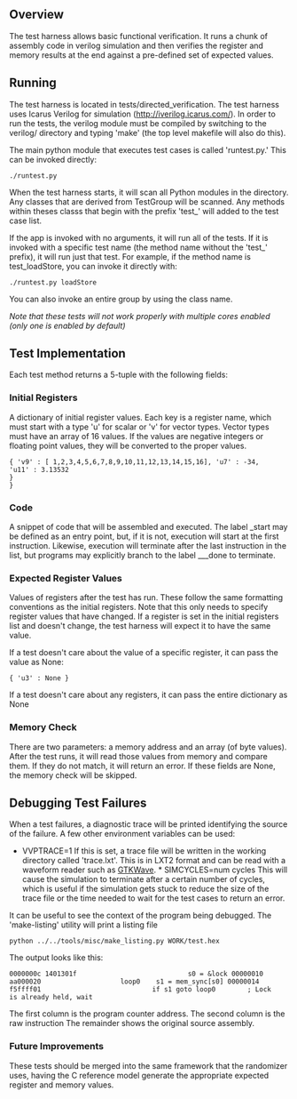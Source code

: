 ## Overview
 
The test harness allows basic functional verification.  It runs a chunk
of assembly code in verilog simulation and then verifies the register
and memory results at the end against a pre-defined set of expected
values.

## Running 
 
The test harness is located in tests/directed_verification. The test
harness uses Icarus Verilog for simulation
(http://iverilog.icarus.com/). In order to run the tests, the verilog
module must be compiled by switching to the verilog/ directory and
typing 'make' (the top level makefile will also do this).

The main python module that executes test cases is called 'runtest.py.' 
This can be invoked directly:

    ./runtest.py

When the test harness starts, it will scan all Python modules in the
directory.  Any classes that are derived from TestGroup will be scanned.
 Any methods within theses classs that begin with the prefix 'test_'
will added to the test case list.

If the app is invoked with no arguments, it will run all of the tests. 
If it is invoked with a specific test name (the method name without the
'test_' prefix), it will run just that test.  For example, if the method
name is test_loadStore, you can invoke it directly with:

    ./runtest.py loadStore

You can also invoke an entire group by using the class name.

_Note that these tests will not work properly with multiple cores
enabled (only one is enabled by default)_

## Test Implementation
 
Each test method returns a 5-tuple with the following fields:

### Initial Registers

A dictionary of initial register values. Each key is a register name,
which must start with a type 'u' for scalar or 'v' for vector types. 
Vector types must have an array of 16 values.  If the values are
negative integers or floating point values, they will be converted to
the proper values.

    { 'v9' : [ 1,2,3,4,5,6,7,8,9,10,11,12,13,14,15,16], 'u7' : -34,
    'u11' : 3.13532
    }
    }
    
### Code

A snippet of code that will be assembled and executed.  The label
&#95;start may be defined as an entry point, but, if it is not,
execution will start at the first instruction.  Likewise, execution will
terminate after the last instruction in the list, but programs may
explicitly branch to the label &#95;&#95;&#95;done to terminate.

### Expected Register Values

Values of registers after the test has run.  These follow the same
formatting conventions as the initial registers.  Note that this only
needs to specify register values that have changed.  If a register is
set in the initial registers list and doesn't change, the test harness
will expect it to have the same value.

If a test doesn't care about the value of a specific register, it can
pass the value as None:

    { 'u3' : None }

If a test doesn't care about any registers, it can pass the entire
dictionary as None

### Memory Check

There are two parameters: a memory address and an array (of byte
values).  After the test runs, it will read those values from memory and
compare them.  If they do not match, it will return an error.  If these
fields are None, the memory check will be skipped.

## Debugging Test Failures

When a test failures, a diagnostic trace will be printed identifying the
source of the failure.  A few other environment variables can be used:

* VVPTRACE=1  If this is set, a trace file will be written in the
working directory called 'trace.lxt'.  This is in LXT2 format and can be
read with a waveform reader such as
[GTKWave](http://gtkwave.sourceforge.net/). * SIMCYCLES=num cycles  This
will cause the simulation to terminate after a certain number of cycles,
which is useful if the simulation gets stuck to reduce the size of the
trace file or the time needed to wait for the test cases to return an
error.

It can be useful to see the context of the program being debugged.  The
'make-listing' utility will print a listing file

    python ../../tools/misc/make_listing.py WORK/test.hex

The output looks like this:

    0000000c 1401301f                            s0 = &lock 00000010
    aa000020                    loop0    s1 = mem_sync[s0] 00000014
    f5ffff01                            if s1 goto loop0        ; Lock
    is already held, wait

The first column is the program counter address. The second column is
the raw instruction The remainder shows the original source assembly.

### Future Improvements

These tests should be merged into the same framework that the randomizer
uses, having the C reference model generate the appropriate expected
register and memory values.